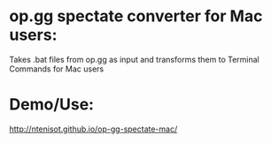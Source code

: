 op.gg spectate converter for Mac users:
=======================================

Takes .bat files from op.gg as input and transforms them to Terminal Commands for Mac users

Demo/Use:
=========

http://ntenisot.github.io/op-gg-spectate-mac/